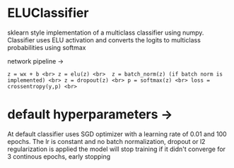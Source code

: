 # ELUClassifier

sklearn style implementation of a multiclass classifier using numpy. 
Classifier uses ELU activation and converts the logits to multiclass probabilities using softmax

network pipeline ->

`z = wx + b <br>
z = elu(z) <br> 
z = batch_norm(z) (if batch norm is implemented) <br>
z = dropout(z) <br>
p = softmax(z) <br>
loss = crossentropy(y,p) <br>`

# default hyperparameters ->

At default classifier uses SGD optimizer with a learning rate of 0.01 and 100 epochs.
The lr is constant and no batch normalization, dropout or l2 regularization is applied
the model will stop training if it didn't converge for 3 continous epochs, early stopping



